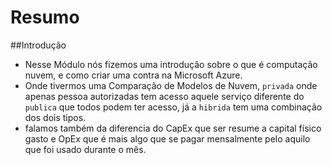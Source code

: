 # Resumo

##Introdução
- Nesse Módulo nós fizemos uma introdução sobre o que é computação nuvem, e como criar uma contra na Microsoft Azure.
- Onde tivermos uma Comparação de Modelos de Nuvem, `privada` onde apenas pessoa autorizadas tem acesso aquele serviço diferente do `publica` que todos podem ter acesso, já a `hibrida` tem uma combinação dos dois tipos.
- falamos também da diferencia do CapEx que ser resume a capital físico gasto e OpEx que é mais algo que se pagar mensalmente pelo aquilo que foi usado durante o mês.
